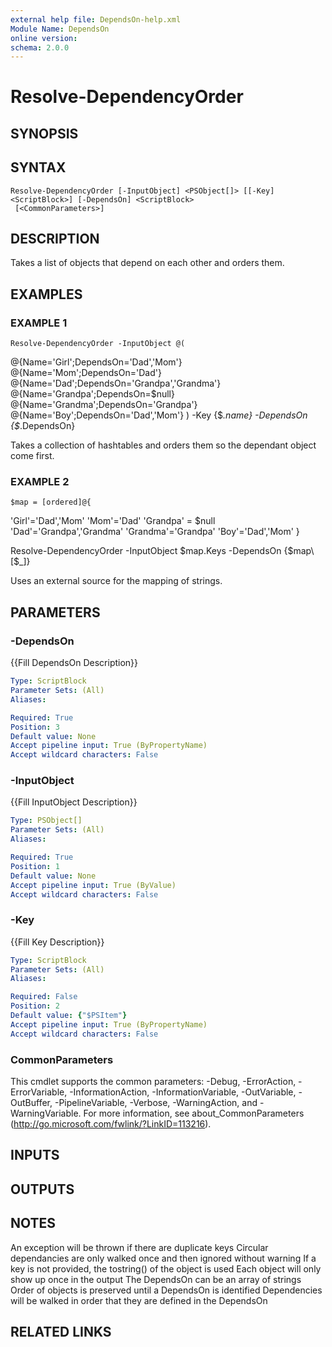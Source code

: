 ```yaml
---
external help file: DependsOn-help.xml
Module Name: DependsOn
online version:
schema: 2.0.0
---
```


# Resolve-DependencyOrder

## SYNOPSIS

## SYNTAX

```
Resolve-DependencyOrder [-InputObject] <PSObject[]> [[-Key] <ScriptBlock>] [-DependsOn] <ScriptBlock>
 [<CommonParameters>]
```

## DESCRIPTION
Takes a list of objects that depend on each other and orders them.

## EXAMPLES

### EXAMPLE 1
```
Resolve-DependencyOrder -InputObject @(
```

@{Name='Girl';DependsOn='Dad','Mom'}
    @{Name='Mom';DependsOn='Dad'}
    @{Name='Dad';DependsOn='Grandpa','Grandma'}
    @{Name='Grandpa';DependsOn=$null}
    @{Name='Grandma';DependsOn='Grandpa'}
    @{Name='Boy';DependsOn='Dad','Mom'}
) -Key {$_.name} -DependsOn {$_.DependsOn}

Takes a collection of hashtables and orders them so the dependant object come first.

### EXAMPLE 2
```
$map = [ordered]@{
```

'Girl'='Dad','Mom'
    'Mom'='Dad'
    'Grandpa' = $null
    'Dad'='Grandpa','Grandma'
    'Grandma'='Grandpa'
    'Boy'='Dad','Mom'
}

Resolve-DependencyOrder -InputObject $map.Keys -DependsOn {$map\[$_\]}

Uses an external source for the mapping of strings.

## PARAMETERS

### -DependsOn
{{Fill DependsOn Description}}

```yaml
Type: ScriptBlock
Parameter Sets: (All)
Aliases:

Required: True
Position: 3
Default value: None
Accept pipeline input: True (ByPropertyName)
Accept wildcard characters: False
```

### -InputObject
{{Fill InputObject Description}}

```yaml
Type: PSObject[]
Parameter Sets: (All)
Aliases:

Required: True
Position: 1
Default value: None
Accept pipeline input: True (ByValue)
Accept wildcard characters: False
```

### -Key
{{Fill Key Description}}

```yaml
Type: ScriptBlock
Parameter Sets: (All)
Aliases:

Required: False
Position: 2
Default value: {"$PSItem"}
Accept pipeline input: True (ByPropertyName)
Accept wildcard characters: False
```

### CommonParameters
This cmdlet supports the common parameters: -Debug, -ErrorAction, -ErrorVariable, -InformationAction, -InformationVariable, -OutVariable, -OutBuffer, -PipelineVariable, -Verbose, -WarningAction, and -WarningVariable. For more information, see about_CommonParameters (http://go.microsoft.com/fwlink/?LinkID=113216).

## INPUTS

## OUTPUTS

## NOTES
An exception will be thrown if there are duplicate keys
Circular dependancies are only walked once and then ignored without warning
If a key is not provided, the tostring() of the object is used
Each object will only show up once in the output
The DependsOn can be an array of strings
Order of objects is preserved until a DependsOn is identified
Dependencies will be walked in order that they are defined in the DependsOn

## RELATED LINKS
